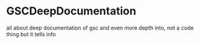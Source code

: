 # GSCDeepDocumentation
all about deep documentation of gsc and even more depth into, not a code thing but it tells info
